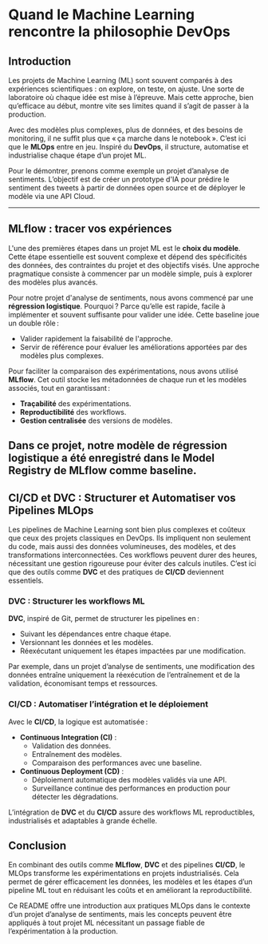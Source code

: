 # Quand le Machine Learning rencontre la philosophie DevOps

## Introduction

Les projets de Machine Learning (ML) sont souvent comparés à des expériences scientifiques : on explore, on teste, on ajuste. Une sorte de laboratoire où chaque idée est mise à l’épreuve. Mais cette approche, bien qu’efficace au début, montre vite ses limites quand il s’agit de passer à la production.

Avec des modèles plus complexes, plus de données, et des besoins de monitoring, il ne suffit plus que « ça marche dans le notebook ». C’est ici que le **MLOps** entre en jeu. Inspiré du **DevOps**, il structure, automatise et industrialise chaque étape d’un projet ML. 

Pour le démontrer, prenons comme exemple un projet d’analyse de sentiments. L’objectif est de créer un prototype d'IA pour prédire le sentiment des tweets à partir de données open source et de déployer le modèle via une API Cloud.

---

## MLflow : tracer vos expériences

L'une des premières étapes dans un projet ML est le **choix du modèle**. Cette étape essentielle est souvent complexe et dépend des spécificités des données, des contraintes du projet et des objectifs visés. Une approche pragmatique consiste à commencer par un modèle simple, puis à explorer des modèles plus avancés.

Pour notre projet d'analyse de sentiments, nous avons commencé par une **régression logistique**. Pourquoi ? Parce qu’elle est rapide, facile à implémenter et souvent suffisante pour valider une idée. Cette baseline joue un double rôle : 
- Valider rapidement la faisabilité de l'approche.
- Servir de référence pour évaluer les améliorations apportées par des modèles plus complexes.

Pour faciliter la comparaison des expérimentations, nous avons utilisé **MLflow**. Cet outil stocke les métadonnées de chaque run et les modèles associés, tout en garantissant :
- **Traçabilité** des expérimentations.
- **Reproductibilité** des workflows.
- **Gestion centralisée** des versions de modèles.

Dans ce projet, notre modèle de régression logistique a été enregistré dans le **Model Registry** de MLflow comme baseline.
---

## CI/CD et DVC : Structurer et Automatiser vos Pipelines MLOps

Les pipelines de Machine Learning sont bien plus complexes et coûteux que ceux des projets classiques en DevOps. Ils impliquent non seulement du code, mais aussi des données volumineuses, des modèles, et des transformations interconnectées. Ces workflows peuvent durer des heures, nécessitant une gestion rigoureuse pour éviter des calculs inutiles. C’est ici que des outils comme **DVC** et des pratiques de **CI/CD** deviennent essentiels.

### DVC : Structurer les workflows ML
**DVC**, inspiré de Git, permet de structurer les pipelines en :
- Suivant les dépendances entre chaque étape.
- Versionnant les données et les modèles.
- Réexécutant uniquement les étapes impactées par une modification.

Par exemple, dans un projet d’analyse de sentiments, une modification des données entraîne uniquement la réexécution de l’entraînement et de la validation, économisant temps et ressources.

### CI/CD : Automatiser l’intégration et le déploiement

Avec le **CI/CD**, la logique est automatisée :
- **Continuous Integration (CI)** :
  - Validation des données.
  - Entraînement des modèles.
  - Comparaison des performances avec une baseline.
- **Continuous Deployment (CD)** :
  - Déploiement automatique des modèles validés via une API.
  - Surveillance continue des performances en production pour détecter les dégradations.

L’intégration de **DVC** et du **CI/CD** assure des workflows ML reproductibles, industrialisés et adaptables à grande échelle.


## Conclusion

En combinant des outils comme **MLflow**, **DVC** et des pipelines **CI/CD**, le MLOps transforme les expérimentations en projets industrialisés. Cela permet de gérer efficacement les données, les modèles et les étapes d’un pipeline ML tout en réduisant les coûts et en améliorant la reproductibilité.

Ce README offre une introduction aux pratiques MLOps dans le contexte d’un projet d’analyse de sentiments, mais les concepts peuvent être appliqués à tout projet ML nécessitant un passage fiable de l’expérimentation à la production.


